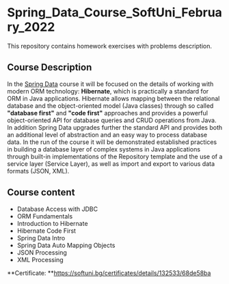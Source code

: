 # Spring_Data_Course_SoftUni_February_2022
This repository contains homework exercises with problems description.

## Course Description
In the [Spring Data](https://softuni.bg/trainings/3592/spring-data-february-2022) course it will be focused on the details of working with modern ORM technology: **Hibernate**, which is practically a standard for ORM in Java applications. Hibernate allows mapping between the relational database and the object-oriented model (Java classes) through so called  **"database first"** and **"code first"** approaches and provides a powerful object-oriented API for database queries and CRUD operations from Java. In addition Spring Data upgrades further the standard API and provides both an additional level of abstraction and an easy way to process database data. In the run of the course it will be demonstrated established practices in building a database layer of complex systems in Java applications through built-in implementations of the Repository template and the use of a service layer (Service Layer), as well as import and export to various data formats (JSON, XML).

## Course content
- Database Access with JDBC 
- ORM Fundamentals 
- Introduction to Hibernate 
- Hibernate Code First 
- Spring Data Intro 
- Spring Data Auto Mapping Objects 
- JSON Processing 
- XML Processing 

**Certificate: **https://softuni.bg/certificates/details/132533/68de58ba
